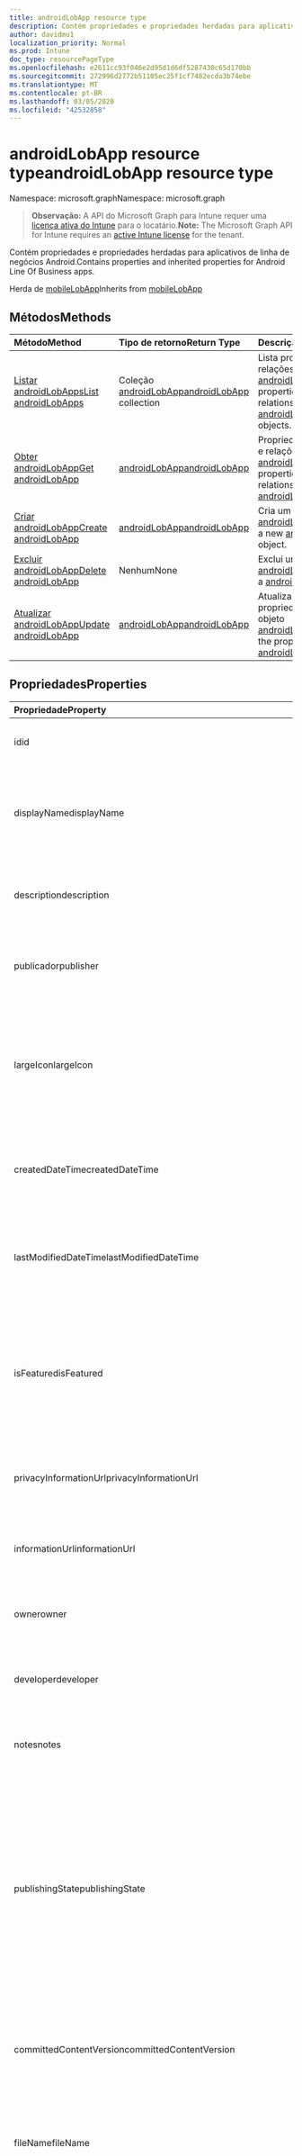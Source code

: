 ```yaml
---
title: androidLobApp resource type
description: Contém propriedades e propriedades herdadas para aplicativos de linha de negócios Android.
author: davidmu1
localization_priority: Normal
ms.prod: Intune
doc_type: resourcePageType
ms.openlocfilehash: e2611cc93f046e2d95d1d6df5287430c65d170bb
ms.sourcegitcommit: 272996d2772b51105ec25f1cf7482ecda3b74ebe
ms.translationtype: MT
ms.contentlocale: pt-BR
ms.lasthandoff: 03/05/2020
ms.locfileid: "42532858"
---
```

# <a name="androidlobapp-resource-type"></a><span data-ttu-id="e8236-103">androidLobApp resource type</span><span class="sxs-lookup"><span data-stu-id="e8236-103">androidLobApp resource type</span></span>

<span data-ttu-id="e8236-104">Namespace: microsoft.graph</span><span class="sxs-lookup"><span data-stu-id="e8236-104">Namespace: microsoft.graph</span></span>

> <span data-ttu-id="e8236-105">**Observação:** A API do Microsoft Graph para Intune requer uma [licença ativa do Intune](https://go.microsoft.com/fwlink/?linkid=839381) para o locatário.</span><span class="sxs-lookup"><span data-stu-id="e8236-105">**Note:** The Microsoft Graph API for Intune requires an [active Intune license](https://go.microsoft.com/fwlink/?linkid=839381) for the tenant.</span></span>

<span data-ttu-id="e8236-106">Contém propriedades e propriedades herdadas para aplicativos de linha de negócios Android.</span><span class="sxs-lookup"><span data-stu-id="e8236-106">Contains properties and inherited properties for Android Line Of Business apps.</span></span>


<span data-ttu-id="e8236-107">Herda de [mobileLobApp](../resources/intune-apps-mobilelobapp.md)</span><span class="sxs-lookup"><span data-stu-id="e8236-107">Inherits from [mobileLobApp](../resources/intune-apps-mobilelobapp.md)</span></span>

## <a name="methods"></a><span data-ttu-id="e8236-108">Métodos</span><span class="sxs-lookup"><span data-stu-id="e8236-108">Methods</span></span>
|<span data-ttu-id="e8236-109">Método</span><span class="sxs-lookup"><span data-stu-id="e8236-109">Method</span></span>|<span data-ttu-id="e8236-110">Tipo de retorno</span><span class="sxs-lookup"><span data-stu-id="e8236-110">Return Type</span></span>|<span data-ttu-id="e8236-111">Descrição</span><span class="sxs-lookup"><span data-stu-id="e8236-111">Description</span></span>|
|:---|:---|:---|
|[<span data-ttu-id="e8236-112">Listar androidLobApps</span><span class="sxs-lookup"><span data-stu-id="e8236-112">List androidLobApps</span></span>](../api/intune-apps-androidlobapp-list.md)|<span data-ttu-id="e8236-113">Coleção [androidLobApp](../resources/intune-apps-androidlobapp.md)</span><span class="sxs-lookup"><span data-stu-id="e8236-113">[androidLobApp](../resources/intune-apps-androidlobapp.md) collection</span></span>|<span data-ttu-id="e8236-114">Lista propriedades e relações dos objetos [androidLobApp](../resources/intune-apps-androidlobapp.md).</span><span class="sxs-lookup"><span data-stu-id="e8236-114">List properties and relationships of the [androidLobApp](../resources/intune-apps-androidlobapp.md) objects.</span></span>|
|[<span data-ttu-id="e8236-115">Obter androidLobApp</span><span class="sxs-lookup"><span data-stu-id="e8236-115">Get androidLobApp</span></span>](../api/intune-apps-androidlobapp-get.md)|[<span data-ttu-id="e8236-116">androidLobApp</span><span class="sxs-lookup"><span data-stu-id="e8236-116">androidLobApp</span></span>](../resources/intune-apps-androidlobapp.md)|<span data-ttu-id="e8236-117">Propriedades de leitura e relações do objeto [androidLobApp](../resources/intune-apps-androidlobapp.md).</span><span class="sxs-lookup"><span data-stu-id="e8236-117">Read properties and relationships of the [androidLobApp](../resources/intune-apps-androidlobapp.md) object.</span></span>|
|[<span data-ttu-id="e8236-118">Criar androidLobApp</span><span class="sxs-lookup"><span data-stu-id="e8236-118">Create androidLobApp</span></span>](../api/intune-apps-androidlobapp-create.md)|[<span data-ttu-id="e8236-119">androidLobApp</span><span class="sxs-lookup"><span data-stu-id="e8236-119">androidLobApp</span></span>](../resources/intune-apps-androidlobapp.md)|<span data-ttu-id="e8236-120">Cria um novo objeto [androidLobApp](../resources/intune-apps-androidlobapp.md).</span><span class="sxs-lookup"><span data-stu-id="e8236-120">Create a new [androidLobApp](../resources/intune-apps-androidlobapp.md) object.</span></span>|
|[<span data-ttu-id="e8236-121">Excluir androidLobApp</span><span class="sxs-lookup"><span data-stu-id="e8236-121">Delete androidLobApp</span></span>](../api/intune-apps-androidlobapp-delete.md)|<span data-ttu-id="e8236-122">Nenhum</span><span class="sxs-lookup"><span data-stu-id="e8236-122">None</span></span>|<span data-ttu-id="e8236-123">Exclui um [androidLobApp](../resources/intune-apps-androidlobapp.md).</span><span class="sxs-lookup"><span data-stu-id="e8236-123">Deletes a [androidLobApp](../resources/intune-apps-androidlobapp.md).</span></span>|
|[<span data-ttu-id="e8236-124">Atualizar androidLobApp</span><span class="sxs-lookup"><span data-stu-id="e8236-124">Update androidLobApp</span></span>](../api/intune-apps-androidlobapp-update.md)|[<span data-ttu-id="e8236-125">androidLobApp</span><span class="sxs-lookup"><span data-stu-id="e8236-125">androidLobApp</span></span>](../resources/intune-apps-androidlobapp.md)|<span data-ttu-id="e8236-126">Atualiza as propriedades de um objeto [androidLobApp](../resources/intune-apps-androidlobapp.md).</span><span class="sxs-lookup"><span data-stu-id="e8236-126">Update the properties of a [androidLobApp](../resources/intune-apps-androidlobapp.md) object.</span></span>|

## <a name="properties"></a><span data-ttu-id="e8236-127">Propriedades</span><span class="sxs-lookup"><span data-stu-id="e8236-127">Properties</span></span>
|<span data-ttu-id="e8236-128">Propriedade</span><span class="sxs-lookup"><span data-stu-id="e8236-128">Property</span></span>|<span data-ttu-id="e8236-129">Tipo</span><span class="sxs-lookup"><span data-stu-id="e8236-129">Type</span></span>|<span data-ttu-id="e8236-130">Descrição</span><span class="sxs-lookup"><span data-stu-id="e8236-130">Description</span></span>|
|:---|:---|:---|
|<span data-ttu-id="e8236-131">id</span><span class="sxs-lookup"><span data-stu-id="e8236-131">id</span></span>|<span data-ttu-id="e8236-132">String</span><span class="sxs-lookup"><span data-stu-id="e8236-132">String</span></span>|<span data-ttu-id="e8236-133">Chave da entidade.</span><span class="sxs-lookup"><span data-stu-id="e8236-133">Key of the entity.</span></span> <span data-ttu-id="e8236-134">Herdado de [mobileApp](../resources/intune-apps-mobileapp.md)</span><span class="sxs-lookup"><span data-stu-id="e8236-134">Inherited from [mobileApp](../resources/intune-apps-mobileapp.md)</span></span>|
|<span data-ttu-id="e8236-135">displayName</span><span class="sxs-lookup"><span data-stu-id="e8236-135">displayName</span></span>|<span data-ttu-id="e8236-136">Cadeia de caracteres</span><span class="sxs-lookup"><span data-stu-id="e8236-136">String</span></span>|<span data-ttu-id="e8236-137">O título do aplicativo importado ou definido pelo administrador.</span><span class="sxs-lookup"><span data-stu-id="e8236-137">The admin provided or imported title of the app.</span></span> <span data-ttu-id="e8236-138">Herdado de [mobileApp](../resources/intune-apps-mobileapp.md)</span><span class="sxs-lookup"><span data-stu-id="e8236-138">Inherited from [mobileApp](../resources/intune-apps-mobileapp.md)</span></span>|
|<span data-ttu-id="e8236-139">description</span><span class="sxs-lookup"><span data-stu-id="e8236-139">description</span></span>|<span data-ttu-id="e8236-140">String</span><span class="sxs-lookup"><span data-stu-id="e8236-140">String</span></span>|<span data-ttu-id="e8236-141">A descrição do aplicativo.</span><span class="sxs-lookup"><span data-stu-id="e8236-141">The description of the app.</span></span> <span data-ttu-id="e8236-142">Herdado de [mobileApp](../resources/intune-apps-mobileapp.md)</span><span class="sxs-lookup"><span data-stu-id="e8236-142">Inherited from [mobileApp](../resources/intune-apps-mobileapp.md)</span></span>|
|<span data-ttu-id="e8236-143">publicador</span><span class="sxs-lookup"><span data-stu-id="e8236-143">publisher</span></span>|<span data-ttu-id="e8236-144">String</span><span class="sxs-lookup"><span data-stu-id="e8236-144">String</span></span>|<span data-ttu-id="e8236-145">O publicador do aplicativo.</span><span class="sxs-lookup"><span data-stu-id="e8236-145">The publisher of the app.</span></span> <span data-ttu-id="e8236-146">Herdado de [mobileApp](../resources/intune-apps-mobileapp.md)</span><span class="sxs-lookup"><span data-stu-id="e8236-146">Inherited from [mobileApp](../resources/intune-apps-mobileapp.md)</span></span>|
|<span data-ttu-id="e8236-147">largeIcon</span><span class="sxs-lookup"><span data-stu-id="e8236-147">largeIcon</span></span>|[<span data-ttu-id="e8236-148">mimeContent</span><span class="sxs-lookup"><span data-stu-id="e8236-148">mimeContent</span></span>](../resources/intune-shared-mimecontent.md)|<span data-ttu-id="e8236-149">O ícone grande, a ser exibido nos detalhes do aplicativo e usado para o carregamento do ícone.</span><span class="sxs-lookup"><span data-stu-id="e8236-149">The large icon, to be displayed in the app details and used for upload of the icon.</span></span> <span data-ttu-id="e8236-150">Herdado de [mobileApp](../resources/intune-apps-mobileapp.md)</span><span class="sxs-lookup"><span data-stu-id="e8236-150">Inherited from [mobileApp](../resources/intune-apps-mobileapp.md)</span></span>|
|<span data-ttu-id="e8236-151">createdDateTime</span><span class="sxs-lookup"><span data-stu-id="e8236-151">createdDateTime</span></span>|<span data-ttu-id="e8236-152">DateTimeOffset</span><span class="sxs-lookup"><span data-stu-id="e8236-152">DateTimeOffset</span></span>|<span data-ttu-id="e8236-153">A data e a hora da criação do aplicativo.</span><span class="sxs-lookup"><span data-stu-id="e8236-153">The date and time the app was created.</span></span> <span data-ttu-id="e8236-154">Herdado de [mobileApp](../resources/intune-apps-mobileapp.md)</span><span class="sxs-lookup"><span data-stu-id="e8236-154">Inherited from [mobileApp](../resources/intune-apps-mobileapp.md)</span></span>|
|<span data-ttu-id="e8236-155">lastModifiedDateTime</span><span class="sxs-lookup"><span data-stu-id="e8236-155">lastModifiedDateTime</span></span>|<span data-ttu-id="e8236-156">DateTimeOffset</span><span class="sxs-lookup"><span data-stu-id="e8236-156">DateTimeOffset</span></span>|<span data-ttu-id="e8236-157">A data e a hora que o aplicativo foi modificado pela última vez.</span><span class="sxs-lookup"><span data-stu-id="e8236-157">The date and time the app was last modified.</span></span> <span data-ttu-id="e8236-158">Herdado de [mobileApp](../resources/intune-apps-mobileapp.md)</span><span class="sxs-lookup"><span data-stu-id="e8236-158">Inherited from [mobileApp](../resources/intune-apps-mobileapp.md)</span></span>|
|<span data-ttu-id="e8236-159">isFeatured</span><span class="sxs-lookup"><span data-stu-id="e8236-159">isFeatured</span></span>|<span data-ttu-id="e8236-160">Boolean</span><span class="sxs-lookup"><span data-stu-id="e8236-160">Boolean</span></span>|<span data-ttu-id="e8236-161">O valor que indica se o aplicativo está marcado como em destaque pelo administrador. Herdado de [mobileApp](../resources/intune-apps-mobileapp.md)</span><span class="sxs-lookup"><span data-stu-id="e8236-161">The value indicating whether the app is marked as featured by the admin. Inherited from [mobileApp](../resources/intune-apps-mobileapp.md)</span></span>|
|<span data-ttu-id="e8236-162">privacyInformationUrl</span><span class="sxs-lookup"><span data-stu-id="e8236-162">privacyInformationUrl</span></span>|<span data-ttu-id="e8236-163">String</span><span class="sxs-lookup"><span data-stu-id="e8236-163">String</span></span>|<span data-ttu-id="e8236-164">A URL da declaração de privacidade.</span><span class="sxs-lookup"><span data-stu-id="e8236-164">The privacy statement Url.</span></span> <span data-ttu-id="e8236-165">Herdado de [mobileApp](../resources/intune-apps-mobileapp.md)</span><span class="sxs-lookup"><span data-stu-id="e8236-165">Inherited from [mobileApp](../resources/intune-apps-mobileapp.md)</span></span>|
|<span data-ttu-id="e8236-166">informationUrl</span><span class="sxs-lookup"><span data-stu-id="e8236-166">informationUrl</span></span>|<span data-ttu-id="e8236-167">String</span><span class="sxs-lookup"><span data-stu-id="e8236-167">String</span></span>|<span data-ttu-id="e8236-168">A URL de informações adicionais.</span><span class="sxs-lookup"><span data-stu-id="e8236-168">The more information Url.</span></span> <span data-ttu-id="e8236-169">Herdado de [mobileApp](../resources/intune-apps-mobileapp.md)</span><span class="sxs-lookup"><span data-stu-id="e8236-169">Inherited from [mobileApp](../resources/intune-apps-mobileapp.md)</span></span>|
|<span data-ttu-id="e8236-170">owner</span><span class="sxs-lookup"><span data-stu-id="e8236-170">owner</span></span>|<span data-ttu-id="e8236-171">String</span><span class="sxs-lookup"><span data-stu-id="e8236-171">String</span></span>|<span data-ttu-id="e8236-172">O proprietário do conteúdo.</span><span class="sxs-lookup"><span data-stu-id="e8236-172">The owner of the app.</span></span> <span data-ttu-id="e8236-173">Herdado de [mobileApp](../resources/intune-apps-mobileapp.md)</span><span class="sxs-lookup"><span data-stu-id="e8236-173">Inherited from [mobileApp](../resources/intune-apps-mobileapp.md)</span></span>|
|<span data-ttu-id="e8236-174">developer</span><span class="sxs-lookup"><span data-stu-id="e8236-174">developer</span></span>|<span data-ttu-id="e8236-175">String</span><span class="sxs-lookup"><span data-stu-id="e8236-175">String</span></span>|<span data-ttu-id="e8236-176">O desenvolvedor do aplicativo.</span><span class="sxs-lookup"><span data-stu-id="e8236-176">The developer of the app.</span></span> <span data-ttu-id="e8236-177">Herdado de [mobileApp](../resources/intune-apps-mobileapp.md)</span><span class="sxs-lookup"><span data-stu-id="e8236-177">Inherited from [mobileApp](../resources/intune-apps-mobileapp.md)</span></span>|
|<span data-ttu-id="e8236-178">notes</span><span class="sxs-lookup"><span data-stu-id="e8236-178">notes</span></span>|<span data-ttu-id="e8236-179">String</span><span class="sxs-lookup"><span data-stu-id="e8236-179">String</span></span>|<span data-ttu-id="e8236-180">Anotações do aplicativo.</span><span class="sxs-lookup"><span data-stu-id="e8236-180">Notes for the app.</span></span> <span data-ttu-id="e8236-181">Herdada de [mobileApp](../resources/intune-apps-mobileapp.md)</span><span class="sxs-lookup"><span data-stu-id="e8236-181">Inherited from [mobileApp](../resources/intune-apps-mobileapp.md)</span></span>|
|<span data-ttu-id="e8236-182">publishingState</span><span class="sxs-lookup"><span data-stu-id="e8236-182">publishingState</span></span>|[<span data-ttu-id="e8236-183">mobileAppPublishingState</span><span class="sxs-lookup"><span data-stu-id="e8236-183">mobileAppPublishingState</span></span>](../resources/intune-apps-mobileapppublishingstate.md)|<span data-ttu-id="e8236-184">O estado de publicação do aplicativo.</span><span class="sxs-lookup"><span data-stu-id="e8236-184">The publishing state for the app.</span></span> <span data-ttu-id="e8236-185">O aplicativo não pode ser assinado, a menos que ele seja publicado.</span><span class="sxs-lookup"><span data-stu-id="e8236-185">The app cannot be assigned unless the app is published.</span></span> <span data-ttu-id="e8236-186">Herdado de [mobileApp](../resources/intune-apps-mobileapp.md).</span><span class="sxs-lookup"><span data-stu-id="e8236-186">Inherited from [mobileApp](../resources/intune-apps-mobileapp.md).</span></span> <span data-ttu-id="e8236-187">Os valores possíveis são: `notPublished`, `processing`, `published`.</span><span class="sxs-lookup"><span data-stu-id="e8236-187">Possible values are: `notPublished`, `processing`, `published`.</span></span>|
|<span data-ttu-id="e8236-188">committedContentVersion</span><span class="sxs-lookup"><span data-stu-id="e8236-188">committedContentVersion</span></span>|<span data-ttu-id="e8236-189">String</span><span class="sxs-lookup"><span data-stu-id="e8236-189">String</span></span>|<span data-ttu-id="e8236-190">A versão do conteúdo interno confirmado.</span><span class="sxs-lookup"><span data-stu-id="e8236-190">The internal committed content version.</span></span> <span data-ttu-id="e8236-191">Herdado de [mobileLobApp](../resources/intune-apps-mobilelobapp.md)</span><span class="sxs-lookup"><span data-stu-id="e8236-191">Inherited from [mobileLobApp](../resources/intune-apps-mobilelobapp.md)</span></span>|
|<span data-ttu-id="e8236-192">fileName</span><span class="sxs-lookup"><span data-stu-id="e8236-192">fileName</span></span>|<span data-ttu-id="e8236-193">String</span><span class="sxs-lookup"><span data-stu-id="e8236-193">String</span></span>|<span data-ttu-id="e8236-194">O nome do arquivo do aplicativo Lob principal.</span><span class="sxs-lookup"><span data-stu-id="e8236-194">The name of the main Lob application file.</span></span> <span data-ttu-id="e8236-195">Herdado de [mobileLobApp](../resources/intune-apps-mobilelobapp.md)</span><span class="sxs-lookup"><span data-stu-id="e8236-195">Inherited from [mobileLobApp](../resources/intune-apps-mobilelobapp.md)</span></span>|
|<span data-ttu-id="e8236-196">size</span><span class="sxs-lookup"><span data-stu-id="e8236-196">size</span></span>|<span data-ttu-id="e8236-197">Int64</span><span class="sxs-lookup"><span data-stu-id="e8236-197">Int64</span></span>|<span data-ttu-id="e8236-198">O tamanho total, incluindo todos os arquivos carregados.</span><span class="sxs-lookup"><span data-stu-id="e8236-198">The total size, including all uploaded files.</span></span> <span data-ttu-id="e8236-199">Herdado de [mobileLobApp](../resources/intune-apps-mobilelobapp.md)</span><span class="sxs-lookup"><span data-stu-id="e8236-199">Inherited from [mobileLobApp](../resources/intune-apps-mobilelobapp.md)</span></span>|
|<span data-ttu-id="e8236-200">packageId</span><span class="sxs-lookup"><span data-stu-id="e8236-200">packageId</span></span>|<span data-ttu-id="e8236-201">String</span><span class="sxs-lookup"><span data-stu-id="e8236-201">String</span></span>|<span data-ttu-id="e8236-202">O identificador do pacote.</span><span class="sxs-lookup"><span data-stu-id="e8236-202">The package identifier.</span></span>|
|<span data-ttu-id="e8236-203">minimumSupportedOperatingSystem</span><span class="sxs-lookup"><span data-stu-id="e8236-203">minimumSupportedOperatingSystem</span></span>|[<span data-ttu-id="e8236-204">androidMinimumOperatingSystem</span><span class="sxs-lookup"><span data-stu-id="e8236-204">androidMinimumOperatingSystem</span></span>](../resources/intune-apps-androidminimumoperatingsystem.md)|<span data-ttu-id="e8236-205">O valor do sistema de operacional mínimo aplicável.</span><span class="sxs-lookup"><span data-stu-id="e8236-205">The value for the minimum applicable operating system.</span></span>|
|<span data-ttu-id="e8236-206">versionName</span><span class="sxs-lookup"><span data-stu-id="e8236-206">versionName</span></span>|<span data-ttu-id="e8236-207">String</span><span class="sxs-lookup"><span data-stu-id="e8236-207">String</span></span>|<span data-ttu-id="e8236-208">O nome da versão do aplicativo de Linha de Negócios (LoB) Android.</span><span class="sxs-lookup"><span data-stu-id="e8236-208">The version name of Android Line of Business (LoB) app.</span></span>|
|<span data-ttu-id="e8236-209">versionCode</span><span class="sxs-lookup"><span data-stu-id="e8236-209">versionCode</span></span>|<span data-ttu-id="e8236-210">Cadeia de caracteres</span><span class="sxs-lookup"><span data-stu-id="e8236-210">String</span></span>|<span data-ttu-id="e8236-211">O código da versão do aplicativo de Linha de Negócios (LoB) Android.</span><span class="sxs-lookup"><span data-stu-id="e8236-211">The version code of Android Line of Business (LoB) app.</span></span>|

## <a name="relationships"></a><span data-ttu-id="e8236-212">Relacionamento</span><span class="sxs-lookup"><span data-stu-id="e8236-212">Relationships</span></span>
|<span data-ttu-id="e8236-213">Relação</span><span class="sxs-lookup"><span data-stu-id="e8236-213">Relationship</span></span>|<span data-ttu-id="e8236-214">Tipo</span><span class="sxs-lookup"><span data-stu-id="e8236-214">Type</span></span>|<span data-ttu-id="e8236-215">Descrição</span><span class="sxs-lookup"><span data-stu-id="e8236-215">Description</span></span>|
|:---|:---|:---|
|<span data-ttu-id="e8236-216">categories</span><span class="sxs-lookup"><span data-stu-id="e8236-216">categories</span></span>|<span data-ttu-id="e8236-217">Coleção [mobileAppCategory](../resources/intune-apps-mobileappcategory.md)</span><span class="sxs-lookup"><span data-stu-id="e8236-217">[mobileAppCategory](../resources/intune-apps-mobileappcategory.md) collection</span></span>|<span data-ttu-id="e8236-218">A lista de categorias para este aplicativo.</span><span class="sxs-lookup"><span data-stu-id="e8236-218">The list of categories for this app.</span></span> <span data-ttu-id="e8236-219">Herdado de [mobileApp](../resources/intune-apps-mobileapp.md)</span><span class="sxs-lookup"><span data-stu-id="e8236-219">Inherited from [mobileApp](../resources/intune-apps-mobileapp.md)</span></span>|
|<span data-ttu-id="e8236-220">assignments</span><span class="sxs-lookup"><span data-stu-id="e8236-220">assignments</span></span>|<span data-ttu-id="e8236-221">Coleção [mobileAppAssignment](../resources/intune-apps-mobileappassignment.md)</span><span class="sxs-lookup"><span data-stu-id="e8236-221">[mobileAppAssignment](../resources/intune-apps-mobileappassignment.md) collection</span></span>|<span data-ttu-id="e8236-222">A lista de atribuições de grupo para esse aplicativo móvel.</span><span class="sxs-lookup"><span data-stu-id="e8236-222">The list of group assignments for this mobile app.</span></span> <span data-ttu-id="e8236-223">Herdado de [mobileApp](../resources/intune-apps-mobileapp.md)</span><span class="sxs-lookup"><span data-stu-id="e8236-223">Inherited from [mobileApp](../resources/intune-apps-mobileapp.md)</span></span>|
|<span data-ttu-id="e8236-224">contentVersions</span><span class="sxs-lookup"><span data-stu-id="e8236-224">contentVersions</span></span>|<span data-ttu-id="e8236-225">Coleção [mobileAppContent](../resources/intune-apps-mobileappcontent.md)</span><span class="sxs-lookup"><span data-stu-id="e8236-225">[mobileAppContent](../resources/intune-apps-mobileappcontent.md) collection</span></span>|<span data-ttu-id="e8236-226">A lista das versões de conteúdo deste aplicativo.</span><span class="sxs-lookup"><span data-stu-id="e8236-226">The list of content versions for this app.</span></span> <span data-ttu-id="e8236-227">Herdado de [mobileLobApp](../resources/intune-apps-mobilelobapp.md)</span><span class="sxs-lookup"><span data-stu-id="e8236-227">Inherited from [mobileLobApp](../resources/intune-apps-mobilelobapp.md)</span></span>|

## <a name="json-representation"></a><span data-ttu-id="e8236-228">Representação JSON</span><span class="sxs-lookup"><span data-stu-id="e8236-228">JSON Representation</span></span>
<span data-ttu-id="e8236-229">Veja a seguir uma representação JSON do recurso.</span><span class="sxs-lookup"><span data-stu-id="e8236-229">Here is a JSON representation of the resource.</span></span>
<!-- {
  "blockType": "resource",
  "keyProperty": "id",
  "@odata.type": "microsoft.graph.androidLobApp"
}
-->
``` json
{
  "@odata.type": "#microsoft.graph.androidLobApp",
  "id": "String (identifier)",
  "displayName": "String",
  "description": "String",
  "publisher": "String",
  "largeIcon": {
    "@odata.type": "microsoft.graph.mimeContent",
    "type": "String",
    "value": "binary"
  },
  "createdDateTime": "String (timestamp)",
  "lastModifiedDateTime": "String (timestamp)",
  "isFeatured": true,
  "privacyInformationUrl": "String",
  "informationUrl": "String",
  "owner": "String",
  "developer": "String",
  "notes": "String",
  "publishingState": "String",
  "committedContentVersion": "String",
  "fileName": "String",
  "size": 1024,
  "packageId": "String",
  "minimumSupportedOperatingSystem": {
    "@odata.type": "microsoft.graph.androidMinimumOperatingSystem",
    "v4_0": true,
    "v4_0_3": true,
    "v4_1": true,
    "v4_2": true,
    "v4_3": true,
    "v4_4": true,
    "v5_0": true,
    "v5_1": true
  },
  "versionName": "String",
  "versionCode": "String"
}
```




